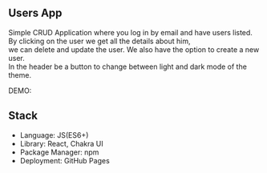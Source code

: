 ## Users App

Simple CRUD Application where you log in by email and have users listed. By clicking on the user we get all the details about him, <br/> we can delete and update the user. We also have the option to create a new user. <br/>  In the header  be a button to change between light and dark mode of the theme. 

DEMO:  

## Stack

* Language: JS(ES6+) <br/>
* Library: React, Chakra UI <br/>
* Package Manager: npm <br/>
* Deployment: GitHub Pages 
